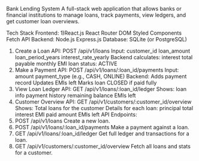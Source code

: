 Bank Lending System
A full-stack web application that allows banks or financial institutions to manage loans, track payments, view ledgers, and get customer loan overviews.

Tech Stack
  Frontend:
    1)React.js
    React Router DOM
    Styled Components
    Fetch API
  Backend:
    Node.js
    Express.js
  Database:
    SQLite (or PostgreSQL)
1. Create a Loan
  API: POST /api/v1/loans
  Input:
    customer_id
    loan_amount
    loan_period_years
    interest_rate_yearly
  Backend calculates:
    interest
    total payable
    monthly EMI
    loan status: ACTIVE
2. Make a Payment
   API: POST /api/v1/loans/:loan_id/payments
   Input:
     amount
     payment_type (e.g., CASH, ONLINE)
   Backend:
     Adds payment record
   Updates EMIs left
   Marks loan CLOSED if paid fully
3. View Loan Ledger
   API: GET /api/v1/loans/:loan_id/ledger
   Shows:
    loan info
    payment history
    remaining balance
    EMIs left
4. Customer Overview
   API: GET /api/v1/customers/:customer_id/overview
   Shows:
    Total loans for the customer
    Details for each loan:
    principal
    total interest
    EMI
    paid amount
    EMIs left
API Endpoints:
1. POST /api/v1/loans
   Create a new loan.
2. POST /api/v1/loans/:loan_id/payments
   Make a payment against a loan.
3. GET /api/v1/loans/:loan_id/ledger
   Get full ledger and transactions for a loan.
4. GET /api/v1/customers/:customer_id/overview
   Fetch all loans and stats for a customer.

